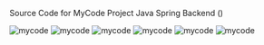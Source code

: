 Source Code for MyCode Project Java Spring Backend ()

<img src="http://binaryalchemist.pl/wp-content/uploads/2019/05/screen2.png" alt="mycode"/>
<img src="http://binaryalchemist.pl/wp-content/uploads/2019/05/screen10.png" alt="mycode"/>
<img src="http://binaryalchemist.pl/wp-content/uploads/2019/05/screen1.png" alt="mycode"/>
<img src="http://binaryalchemist.pl/wp-content/uploads/2019/05/screen8.jpg" alt="mycode"/>
<img src="http://binaryalchemist.pl/wp-content/uploads/2019/05/screen6.jpg" alt="mycode"/>
<img src="http://binaryalchemist.pl/wp-content/uploads/2019/05/screen5.jpg" alt="mycode"/>

